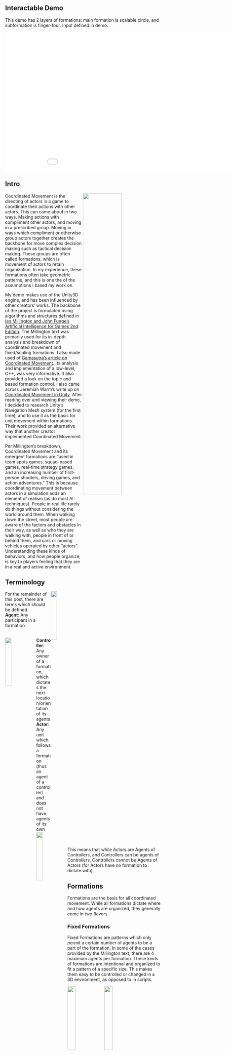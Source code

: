 <h2>Interactable Demo</h2>

This demo has 2 layers of formations: main formation is scalable circle, and subformation is finger-four. Input defined in demo.

<center>
<iframe src="${PATH_MARKDOWN}/demo/index.html" style="border:0px #000000 none;" name="Coordinated Movement" scrolling="no" frameborder="1" marginheight="px" marginwidth="320px" height="450px" width="960px"></iframe>
</center>

<h2>Intro</h2>

<img src='${PATH_MARKDOWN}/line-actors.png' class='iconDetails' align="right" style="width:50%">

Coordinated Movement is the directing of actors in a game to coordinate their actions with other actors. This can come about in two ways. Making actions with compliment other actors, and moving in a prescribed group. Moving in ways which compliment or otherwise group actors together creates the backbone for move complex decision making such as tactical decision making. These groups are often called formations, which is movement of actors to retain organization. In my experience, these formations often take geometric patterns, and this is one the of the assumptions I based my work on.

My demo makes use of the Unity3D engine, and has been influenced by other creators’ works. The backbone of the project is formulated using algorithms and structures defined in <a href="https://www.amazon.com/Artificial-Intelligence-Games-Ian-Millington/dp/0123747317">Ian Millington and John Funge’s Artificial Intelligence for Games 2nd Edition</a>. The Millington text was primarily used for its in-depth analysis and breakdown of coordinated movement and fixed/scaling formations. I also made used of <a href="https://www.gamasutra.com/view/feature/131721/implementing_coordinated_movement.php?page=2">Gamasutra’s article on Coordinated Movement</a>. Its analysis and implementation of a low-level, C++, was very informative. It also provided a look on the topic and based formation control. I also came across Jeremiah Warm’s write up on <a href="http://www.jeremiahwarm.com/coordinated-movement.php">Coordinated Movement in Unity</a>. After reading over and viewing their demo, I decided to research Unity’s Navigation Mesh system (for the first time), and to use it as the basis for unit movement within formations. Their work provided an alternative way that another creator implemented Coordinated Movement.

Per Millington’s breakdown, Coordinated Movement and its emergent formations are “used in team spots games, squad-based games, real-time strategy games, and an increasing number of first-person shooters, driving games, and action adventures.” This is because coordinating movement between actors in a simulation adds an element of realism (as do most AI techniques). People in real life rarely do things without considering the world around them. When walking down the street, most people are aware of the factors and obstacles in their way, as well as who they are walking with, people in front of or behind them, and cars or moving vehicles operated by other “actors”. Understanding these kinds of behaviors, and how people organize, is key to players feeling that they are in a real and active environment.

<h2>Terminology</h2>

<img src='${PATH_MARKDOWN}/circleFingerFour.png' class='iconDetails' style="width:20%;float:right;">
<p>
For the remainder of this post, there are terms which should be defined.
<br/>
<strong>Agent</strong>: Any participant in a formation
</p>

<br/>

<span>
<img src='${PATH_MARKDOWN}/controller.png' class='iconDetails' style="width:20%;float:left;">
<strong>Controller</strong>: Any owner of a formation, which dictates the next location/orientation of its agents
</span>

<br/>

<span>
<img src='${PATH_MARKDOWN}/actor.png' class='iconDetails' style="width:20%;float:left;">
<strong>Actor</strong>: Any unit which follows a formation (thus an agent of a controller) and does not have agents of its own
</span>

<br/>
<br/>
<br/>

This means that while Actors are Agents of Controllers, and Controllers can be agents of Controllers, Controllers cannot be Agents of Actors (for Actors have no formation to dictate with).

<h2>Formations</h2>

Formations are the basis for all coordinated movement. While all formations dictate where and how agents are organized, they generally come in two flavors.

<h3>Fixed Formations</h3>

Fixed Formations are patterns which only permit a certain number of agents to be a part of the formation. In some of the cases provided by the Millington text, there are 4 maximum agents per formation. These kinds of formations are intentional and organized to fit a pattern of a specific size. This makes them easy to be controlled or changed in a 3D environment, as opposed to in scripts.

<img src='${PATH_MARKDOWN}/line.png' class='iconDetails' style="width:23%;">
<img src='${PATH_MARKDOWN}/defensiveCircle.png' class='iconDetails' style="width:23%;">
<img src='${PATH_MARKDOWN}/2cover.png' class='iconDetails' style="width:23%;">
<img src='${PATH_MARKDOWN}/fingerFour.png' class='iconDetails' style="width:23%;">

<h3>Scalable Formations</h3>

Scalable Formations are patterns which are derived from an algorithm and an unknown number of agents. These patterns are often emergent and dynamic, which while being pleasing to view and watch grow, can be harder to define and predict the behavior of.

<img src='${PATH_MARKDOWN}/circle4.png' class='iconDetails' style="width:30%;">
<img src='${PATH_MARKDOWN}/circle7.png' class='iconDetails' style="width:30%;">
<img src='${PATH_MARKDOWN}/circle12.png' class='iconDetails' style="width:30%;">

<h2>Implementation</h2>

As described in the Millington text, two-tiered hagiarchies systems help to separate the logic of pattern movement from the moving of actors to their desired targets. In my implementation, this broke agents into the categories of Controller and Actor. Controllers, while holding most or all the logic, are invisible and unaffected by actions in the world. These objects merely hold formation patterns and dictate target positions to their agents. Actors, on the other hand, are active world interactors. They participate in actions in the world and are the units which are visible to the player. They attempt to follow locations dictated to them by their Controller, and account for the movements of other Actors.

<center>
<video style="width:100%;" controls muted>
  <source src="${PATH_MARKDOWN}/demoShort.mp4" type="video/mp4">
</video>
</center>

In the video above, there is one main controller and 3-6 sub-controllers (Controller Agents of the main Controller), as well as Actor Agents for each sub-controller. As the sub-controllers are added, the scalable circle formation of the main controller grows to allow the space for the sub-controllers. When the sub-controllers are removed, the main controller accounts for the change and the formation changes. For each of the sub-controllers, the formation is a “Finger-four”, and their agents are orientated to match the orientation of the image above. When the main controller moves, all the agents (sub-controllers and actors) roughly maintain their relative location to one another.

<h1>Concessions in Unity</h1>

In this implementation, I had to make some concessions to Unity as a trade of for features which are outside the scope of this demo.

<center>
<img src='${PATH_MARKDOWN}/navmesh.png' class='iconDetails' style="width:80%;">
</center>

To take advantage of Unity’s 3D space movement, I decided to use the pre-built Navigation Mesh system. This meant that each Actor and Controller has its own NavMeshAgent script to navigate the world. This enables each GameObject to operate independently, regardless of whether it is an Agent or not. Because of this independence, the multiple hierarchy system emerged (which is why Controllers can be Agents of other Controllers). Using the Navigation Mesh implementation also made Collision Avoidance possible, to show a more complete and well rounded Coordinated Movement. In having Collision Avoidance (without writing an entire algorithm myself), Actors could be smart about how they go to their targets.

<center>
<img src='${PATH_MARKDOWN}/unitMoveNav.png' class='iconDetails' style="width:50%;">
</center>

These came at a cost, however, as I removed the Drift Offset outlined by Millington. The offset restricted the Controller to a set distance from its Agents, but in using NavMeshAgent, stopping or otherwise interrupting the NavMeshAgent’s movement became counterintuitive. This means that in this implementation, Controllers can get ahead of their Agents, meaning the Player must wait for the units to catch up.

<center>
<img src='${PATH_MARKDOWN}/unitStuckNav.png' class='iconDetails' style="width:50%;">
</center>

The other concession became short-sighted children. Because the Controllers dictate the target location to their Agents every FixedUpdate, the Agents targets are changed frequently. Not only could this have a detrimental effect on calculation times of paths for agents, but if the target location of an Agent moves through a unreachable area, the unit will stop at the edge until its target is available again. In the picture above, the target passed through the area, and now the Actor is left having to path around the edge of the obstruction, whereas if it had known the target was going to be obstructed, it could have pathed around it in the first place.
